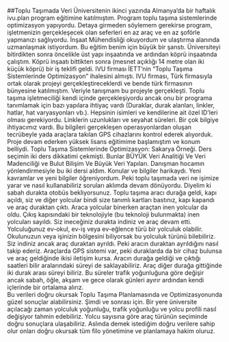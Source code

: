 ##Toplu Taşımada Veri
Üniversitenin ikinci yazında Almanya’da bir haftalık ivu.plan program eğitimine katılmıştım. Program toplu taşıma sistemlerinde optimizasyon yapıyordu. Detaya girmeden söylemem gerekirse program, işletmenizin gerçekleşecek olan seferleri en az araç ve en az şoförle yapmanızı sağlıyordu. İnşaat Mühendisliği okuyordum ve ulaştırma alanında uzmanlaşmak istiyordum. Bu eğitim benim için büyük bir şanstı. 
Üniversiteyi bitirdikten sonra öncelikle üst yapı inşaatında ve ardından köprü inşaatında çalıştım. Köprü inşaatı bittikten sonra (mesnet açıklığı 14 metre olan iki küçük köprü) bir iş teklifi geldi. IVU firması İETT’nin “Toplu Taşıma Sistemlerinde Optimizasyon” ihalesini almıştı. IVU firması, Türk firmasıyla ortak olarak projeyi gerçekleştireceklerdi ve bende türk firmasının bünyesine katılmıştım. 
Veriyle tanışmam bu projeyle gerçekleşti. Toplu taşıma işletmeciliği kendi içinde gerçekleşiyordu ancak onu bir programa tanımlamak için bazı yapılara ihtiyaç vardı (Duraklar, durak alanları, linkler, hatlar, hat varyasyonları vb.). Hepsinin isimleri ve kendilerine ait özel ID’leri olması gerekiyordu. Linklerin uzunlukları ve seyahat  süreleri. Bir çok bilgiye ihtiyacımız vardı. Bu bilgileri gerçekleşen operasyonlardan oluşan tecrübeyle yada araçlara takılan GPS cihazlarını kontrol ederek alıyorduk.
Proje devam ederken yüksek lisans eğitimime başlamıştım ve konum belliydi. Toplu Taşıma Sistemlerinde Optimizasyon: Sakarya Örneği. Ders seçimin iki ders dikkatimi çekmişti. Bunlar BÜYÜK Veri Analitiği Ve Veri Madenciliği ve Bulut Bilişim Ve Büyük Veri Yapıları. Danışman hocamın yönlendirmesiyle bu iki dersi aldım. Konular ve bilgiler harikaydı. Yeni kavramlar ve yeni bilgiler öğreniyordum. Peki toplu taşımada veri ne işimize yarar ve nasıl kullanabiliriz soruları aklımda devam dönüyordu.
Diyelim ki sabah durakta otobüs bekliyorsunuz. Toplu taşıma aracı durağa geldi, kapı açıldı, siz ve diğer yolcular bindi size tanımlı kartları bastınız, kapı kapandı ve araç duraktan çıktı. Araca yolcular binerken araçtan inen yolcular da oldu. Çıkış kapısındaki bir teknolojiyle (bu teknoloji bulunmakta) inen yolcuları sayıldı. Siz ineceğiniz durakta indiniz ve araç devam etti. Yolculuğunuz ev-okul, ev-iş veya ev-eğlence türü bir yolculuk olabilir. Okulunuzun veya işinizin bölgesini biliyorsak bu yolculuk türünü bilebiliriz.  Siz indiniz ancak araç duraktan ayrıldı. Peki aracın duraktan ayrıldığını nasıl takip ederiz. Araçlarda GPS sistemi var, peki duraklarda da bir cihaz bulunsa ve araç geldiğinde ikisi iletişim kursa. Aracın durağa geldiği ve çıktığı saatleri bilir aralarındaki süreyi de saklayabiliriz.  Araç diğer durağa gittiğinde iki durak arası süreyi biliriz. Bu süreler trafik yoğunluğuna göre değişir ancak sabah, öğle, akşam ve gece olarak günleri ayırır ardından kendi içlerinde bir ortalama alırız.  
Bu verileri doğru okursak Toplu Taşıma Planlamasında ve Optimizasyonunda güzel sonuçlar alabilirsiniz. Şimdi ve sonrası için. Bir yere üniversite açılacağı zaman yolculuk yoğunluğu, trafik yoğunluğu ve yolcu profili nasıl değişiyor tahmin edebiliriz.  Yolcu sayısına göre araç türünün seçiminde doğru sonuçlara ulaşabiliriz. Aslında demek istediğim doğru verilere sahip olur onları doğru okursak tüm filo yönetimine ve planlamaya hakim oluruz. 
